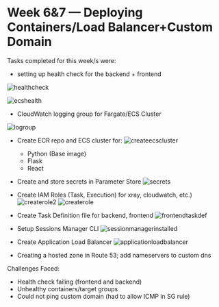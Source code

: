# Week 6&7 — Deploying Containers/Load Balancer+Custom Domain

Tasks completed for this week/s were:

- setting up health check for the backend + frontend

![healthcheck](https://user-images.githubusercontent.com/125153369/235268959-28011bd7-174b-42b5-864f-056236225ef4.PNG)

![ecshealth](https://user-images.githubusercontent.com/125153369/235268557-0d86894f-15a3-48ff-a763-2edbe63b0b6d.PNG)

- CloudWatch logging group for Fargate/ECS Cluster

![logroup](https://user-images.githubusercontent.com/125153369/235269137-fee59f1c-b172-4086-9c0a-6c4b251d6f91.PNG)

- Create ECR repo and ECS cluster for:
![createecscluster](https://user-images.githubusercontent.com/125153369/235267865-0281d6a0-5f4a-4c2e-a16e-45691e858e2a.PNG)

  - Python (Base image)
  - Flask
  - React

- Create and store secrets in Parameter Store
![secrets](https://user-images.githubusercontent.com/125153369/235268274-ef78f28c-2b40-415b-baa0-f82480b1d004.PNG)


- Create IAM Roles (Task, Execution) for xray, cloudwatch, etc.)
![createrole2](https://user-images.githubusercontent.com/125153369/235267880-f48da6dd-d721-40b1-9fa2-5289557af2b4.PNG)
![createrole](https://user-images.githubusercontent.com/125153369/235267888-78a48841-bac5-4410-9eb1-7e714df2114b.PNG)

- Create Task Definition file for backend, frontend
![frontendtaskdef](https://user-images.githubusercontent.com/125153369/235267923-f40c5fb4-ebe8-4c3c-b1a0-aebb3251b6b7.PNG)

- Setup Sessions Manager CLI
![sessionmanagerinstalled](https://user-images.githubusercontent.com/125153369/235267952-1ff8f017-a0ce-4e9b-9f70-35d723003909.PNG)

- Create Application Load Balancer
![applicationloadbalancer](https://user-images.githubusercontent.com/125153369/235267751-87221fa7-d062-4d70-a564-5af78dc1f3d0.PNG)

- Creating a hosted zone in Route 53; add nameservers to custom dns


Challenges Faced:

 - Health check failing (frontend and backend)
 - Unhealthy containers/target groups
 - Could not ping custom domain (had to allow ICMP in SG rule)
 
